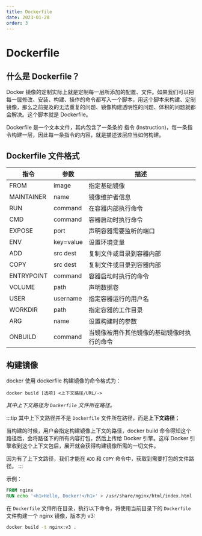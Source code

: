 ```yaml
---
title: Dockerfile
date: 2023-01-28
order: 3
---
```


# Dockerfile

## 什么是 Dockerfile？

Docker 镜像的定制实际上就是定制每一层所添加的配置、文件。如果我们可以把每一层修改、安装、构建、操作的命令都写入一个脚本，用这个脚本来构建、定制镜像，那么之前提及的无法重复的问题、镜像构建透明性的问题、体积的问题就都会解决。这个脚本就是 Dockerfile。

Dockerfile 是一个文本文件，其内包含了一条条的 指令 (Instruction)，每一条指令构建一层，因此每一条指令的内容，就是描述该层应当如何构建。

## Dockerfile 文件格式

| 指令 | 参数 | 描述 |
| --- | --- | --- |
| FROM | image | 指定基础镜像 |
| MAINTAINER | name | 镜像维护者信息 |
| RUN | command | 在容器内部执行命令 |
| CMD | command | 容器启动时执行命令 |
| EXPOSE | port | 声明容器需要监听的端口 |
| ENV | key=value | 设置环境变量 |
| ADD | src dest | 复制文件或目录到容器内部 |
| COPY | src dest | 复制文件或目录到容器内部 |
| ENTRYPOINT | command | 容器启动时执行的命令 |
| VOLUME | path | 声明数据卷 |
| USER | username | 指定容器运行的用户名 |
| WORKDIR | path | 指定容器的工作目录 |
| ARG | name | 设置构建时的参数 |
| ONBUILD | command | 当镜像被用作其他镜像的基础镜像时执行的命令 |

## 构建镜像

docker 使用 dockerfile 构建镜像的命令格式为：

```
docker build [选项] <上下文路径/URL/->
```

*其中上下文路径为 `Dockerfile` 文件所在路径。*

:::tip
其中上下文路径并不是 `Dockerfile` 文件所在路径，而是**上下文路径**；

当构建的时候，用户会指定构建镜像上下文的路径，docker build 命令得知这个路径后，会将路径下的所有内容打包，然后上传给 Docker 引擎。这样 Docker 引擎收到这个上下文包后，展开就会获得构建镜像所需的一切文件。

因为有了上下文路径，我们才能在 `ADD` 和 `COPY` 命令中，获取到需要打包的文件路径。
:::

示例：

```dockerfile
FROM nginx
RUN echo '<h1>Hello, Docker!</h1>' > /usr/share/nginx/html/index.html
```

在 `Dockerfile` 文件所在目录，执行以下命令，将使用当前目录下的 `Dockerfile` 文件构建一个 nginx 镜像，版本为 v3:

```bash
docker build -t nginx:v3 .
```
